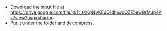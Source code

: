 - Download the input file at https://drive.google.com/file/d/1t_tXKpNyKEuQ1dhiwdOZE5ew9rMJp4KU/view?usp=sharing.
- Put it under the folder and decompress.
